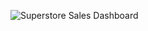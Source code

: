 ![Superstore Sales Dashboard ](https://github.com/user-attachments/assets/0021fdb7-5309-4fac-91f6-493f3779f7a0)
